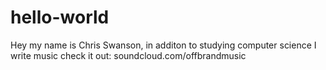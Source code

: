 # hello-world
Hey my name is Chris Swanson, in additon to studying computer science I write music check it out: soundcloud.com/offbrandmusic
